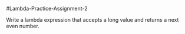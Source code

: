  #Lambda-Practice-Assignment-2
 
 Write a lambda expression that accepts a long value and returns a next even number.
 
